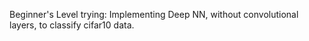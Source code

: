 Beginner's Level trying: Implementing Deep NN, without convolutional layers, to classify cifar10 data.
